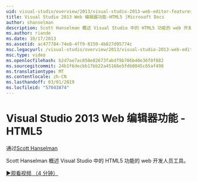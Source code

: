 ```yaml
---
uid: visual-studio/overview/2013/visual-studio-2013-web-editor-features-html5
title: Visual Studio 2013 Web 编辑器功能-HTML5 |Microsoft Docs
author: shanselman
description: Scott Hanselman 概述 Visual Studio 中的 HTML5 功能的 web 开发人员工具。
ms.author: riande
ms.date: 10/17/2013
ms.assetid: ac477784-74e8-4ff9-8150-4b827d95774c
msc.legacyurl: /visual-studio/overview/2013/visual-studio-2013-web-editor-features-html5
msc.type: video
ms.openlocfilehash: b2d7ae7ac850e82673fabdf9b706b40e36f0f882
ms.sourcegitcommit: 24b1f6decbb17bb22a45166e5fdb0845c65af498
ms.translationtype: MT
ms.contentlocale: zh-CN
ms.lasthandoff: 03/01/2019
ms.locfileid: "57043874"
---
```

<a name="visual-studio-2013-web-editor-features---html5"></a>Visual Studio 2013 Web 编辑器功能 - HTML5
====================
通过[Scott Hanselman](https://github.com/shanselman)

Scott Hanselman 概述 Visual Studio 中的 HTML5 功能的 web 开发人员工具。

[&#9654;观看视频 （4 分钟）](https://channel9.msdn.com/Blogs/ASP-NET-Site-Videos/visual-studio-2013-web-editor-features-html5)
